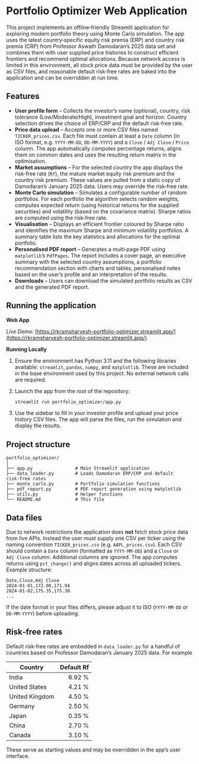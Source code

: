 # Portfolio Optimizer Web Application

This project implements an offline‑friendly Streamlit application for exploring
modern portfolio theory using Monte Carlo simulation.  The app uses the latest
country‑specific equity risk premia (ERP) and country risk premia (CRP)
from Professor Aswath Damodaran’s 2025 data set and combines them with user
supplied price histories to construct efficient frontiers and recommend
optimal allocations.  Because network access is limited in this environment,
all stock price data must be provided by the user as CSV files, and
reasonable default risk‑free rates are baked into the application and can be
overridden at run time.

## Features

* **User profile form** – Collects the investor’s name (optional), country,
  risk tolerance (Low/Moderate/High), investment goal and horizon.  Country
  selection drives the choice of ERP/CRP and the default risk‑free rate.
* **Price data upload** – Accepts one or more CSV files named
  `TICKER_prices.csv`.  Each file must contain at least a `Date` column
  (in ISO format, e.g. `YYYY‑MM‑DD`, `DD-MM-YYYY`) and a `Close` / `Adj Close` / `Price` column.  The
  app automatically computes percentage returns, aligns them on common dates
  and uses the resulting return matrix in the optimisation.
* **Market assumptions** – For the selected country the app displays the
  risk‑free rate (`Rf`), the mature market equity risk premium and the
  country risk premium.  These values are pulled from a static copy of
  Damodaran’s January 2025 data.  Users may override the risk‑free rate.
* **Monte Carlo simulation** – Simulates a configurable number of random
  portfolios.  For each portfolio the algorithm selects random weights,
  computes expected return (using historical returns for the supplied
  securities) and volatility (based on the covariance matrix).  Sharpe
  ratios are computed using the risk‑free rate.
* **Visualisation** – Displays an efficient frontier coloured by Sharpe ratio
  and identifies the maximum Sharpe and minimum volatility portfolios.  A
  summary table lists the key statistics and allocations for the optimal
  portfolio.
* **Personalised PDF report** – Generates a multi‑page PDF using
  `matplotlib`’s `PdfPages`.  The report includes a cover page, an
  executive summary with the selected country assumptions, a portfolio
  recommendation section with charts and tables, personalised notes based
  on the user’s profile and an interpretation of the results.
* **Downloads** – Users can download the simulated portfolio results as
  CSV and the generated PDF report.

## Running the application

**Web App**

*Live Demo:* [https://rkramsharvesh-portfolio-optimizer.streamlit.app/](https://rkramsharvesh-portfolio-optimizer.streamlit.app/)

**Running Locally**

1. Ensure the environment has Python 3.11 and the following libraries
   available: `streamlit`, `pandas`, `numpy`, and `matplotlib`.  These are
   included in the base environment used by this project.  No external
   network calls are required.
2. Launch the app from the root of the repository:

   ```bash
   streamlit run portfolio_optimizer/app.py
   ```

3. Use the sidebar to fill in your investor profile and upload your price
   history CSV files.  The app will parse the files, run the simulation and
   display the results.

## Project structure

```
portfolio_optimizer/
│
├── app.py                # Main Streamlit application
├── data_loader.py        # Loads Damodaran ERP/CRP and default risk‑free rates
├── monte_carlo.py        # Portfolio simulation functions
├── pdf_report.py         # PDF report generation using matplotlib
├── utils.py              # Helper functions
└── README.md             # This file
```

## Data files

Due to network restrictions the application does **not** fetch stock price
data from live APIs.  Instead the user must supply one CSV per ticker using
the naming convention `TICKER_prices.csv` (e.g. `AAPL_prices.csv`).  Each
CSV should contain a `Date` column (formatted as `YYYY‑MM‑DD`) and a
`Close` or `Adj Close` column.  Additional columns are ignored.  The app
computes returns using `pct_change()` and aligns dates across all uploaded
tickers.  Example structure:

```csv
Date,Close,Adj Close
2024-01-01,172.00,171.94
2024-01-02,175.35,175.30
...
```

If the date format in your files differs, please adjust it to ISO
(`YYYY‑MM‑DD` or `DD-MM-YYYY`) before uploading.

## Risk‑free rates

Default risk‑free rates are embedded in `data_loader.py` for a handful of
countries based on Professor Damodaran’s January 2025 data.  For example

| Country          | Default Rf |
|------------------|-----------:|
| India            |     6.92 % |
| United States    |     4.21 % |
| United Kingdom   |     4.50 % |
| Germany          |     2.50 % |
| Japan            |     0.35 % |
| China            |     2.70 % |
| Canada           |     3.10 % |

These serve as starting values and may be overridden in the app’s user
interface.
